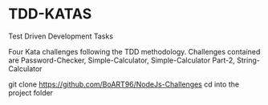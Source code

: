 # TDD-KATAS
Test Driven Development Tasks

Four Kata challenges following the TDD methodology. Challenges contained are Password-Checker, Simple-Calculator, Simple-Calculator Part-2, String-Calculator

 git clone https://github.com/BoART96/NodeJs-Challenges
 cd into the project folder
